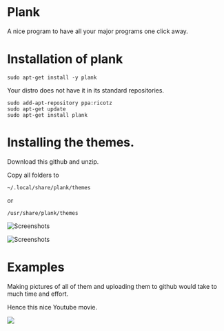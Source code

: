 # Plank 

A nice program to have all your major programs one click away.


# Installation of plank

	sudo apt-get install -y plank 

Your distro does not have it in its standard repositories.

	sudo add-apt-repository ppa:ricotz
 	sudo apt-get update
 	sudo apt-get install plank

 # Installing the themes.


 Download this github and unzip.

 Copy all folders to 

 	~/.local/share/plank/themes

 or

 	/usr/share/plank/themes


![Screenshots]()



![Screenshots]()


# Examples

Making pictures of all of them and uploading them to github would take to much time and effort.

Hence this nice Youtube movie.


<a target="_blank" href="https://youtu.be/BuE81uFMxR8">
<img style="max-width:100%;" src="http://i.imgur.com/oBJD5AK.png">
</a> 

